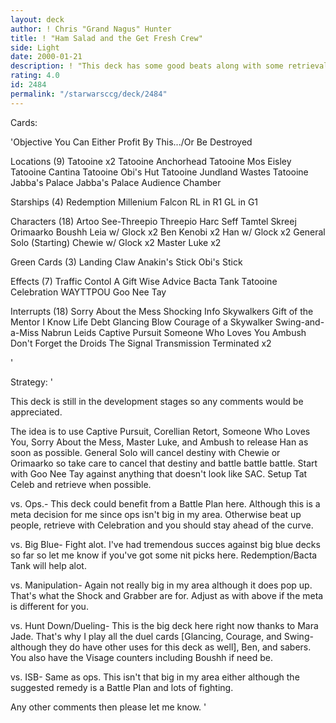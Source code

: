 ```yaml
---
layout: deck
author: ! Chris "Grand Nagus" Hunter
title: ! "Ham Salad and the Get Fresh Crew"
side: Light
date: 2000-01-21
description: ! "This deck has some good beats along with some retrieval and a sting when the EJP Objective is flipped."
rating: 4.0
id: 2484
permalink: "/starwarsccg/deck/2484"
---
```

Cards: 

'Objective
You Can Either Profit By This.../Or Be Destroyed

Locations (9)
Tatooine x2
Tatooine Anchorhead
Tatooine Mos Eisley
Tatooine Cantina
Tatooine Obi's Hut
Tatooine Jundland Wastes
Tatooine Jabba's Palace
Jabba's Palace Audience Chamber

Starships (4)
Redemption
Millenium Falcon
RL in R1
GL in G1

Characters (18)
Artoo
See-Threepio
Threepio
Harc Seff
Tamtel Skreej
Orimaarko
Boushh
Leia w/ Glock x2
Ben Kenobi x2
Han w/ Glock x2
General Solo (Starting)
Chewie w/ Glock x2
Master Luke x2

Green Cards (3)
Landing Claw
Anakin's Stick
Obi's Stick

Effects (7)
Traffic Contol
A Gift
Wise Advice
Bacta Tank
Tatooine Celebration
WAYTTPOU
Goo Nee Tay

Interrupts (18)
Sorry About the Mess
Shocking Info
Skywalkers
Gift of the Mentor
I Know
Life Debt
Glancing Blow
Courage of a Skywalker
Swing-and-a-Miss
Nabrun Leids
Captive Pursuit
Someone Who Loves You
Ambush
Don't Forget the Droids
The Signal
Transmission Terminated x2


'

Strategy: '

This deck is still in the development stages so any comments would be appreciated.

The idea is to use Captive Pursuit, Corellian Retort, Someone Who Loves You, Sorry About the Mess, Master Luke, and Ambush to release Han as soon as possible.	General Solo will cancel destiny with Chewie or Orimaarko so take care to cancel that destiny and battle battle battle.  Start with Goo Nee Tay against anything that doesn't look like SAC.  Setup Tat Celeb and retrieve when possible.

vs. Ops.- This deck could benefit from a Battle Plan here.  Although this is a meta decision for me since ops isn't big in my area.  Otherwise beat up people, retrieve with Celebration and you should stay ahead of the curve.

vs. Big Blue- Fight alot.  I've had tremendous succes against big blue decks so far so let me know if you've got some nit picks here.  Redemption/Bacta Tank will help alot.

vs. Manipulation- Again not really big in my area although it does pop up.  That's what the Shock and Grabber are for.  Adjust as with above if the meta is different for you.

vs. Hunt Down/Dueling- This is the big deck here right now thanks to Mara Jade.  That's why I play all the duel cards [Glancing, Courage, and Swing-although they do have other uses for this deck as well], Ben, and sabers.	You also have the Visage counters including Boushh if need be.

vs. ISB- Same as ops.  This isn't that big in my area either although the suggested remedy is a Battle Plan and lots of fighting.

Any other comments then please let me know. '
